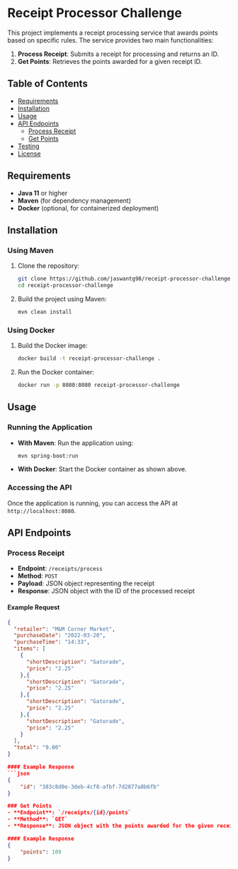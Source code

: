 # Receipt Processor Challenge

This project implements a receipt processing service that awards points based on specific rules. The service provides two main functionalities:

1. **Process Receipt**: Submits a receipt for processing and returns an ID.
2. **Get Points**: Retrieves the points awarded for a given receipt ID.

## Table of Contents
- [Requirements](#requirements)
- [Installation](#installation)
- [Usage](#usage)
- [API Endpoints](#api-endpoints)
  - [Process Receipt](#process-receipt)
  - [Get Points](#get-points)
- [Testing](#testing)
- [License](#license)

## Requirements
- **Java 11** or higher
- **Maven** (for dependency management)
- **Docker** (optional, for containerized deployment)

## Installation

### Using Maven
1. Clone the repository:
    ```bash
    git clone https://github.com/jaswantg98/receipt-processor-challenge.git
    cd receipt-processor-challenge
    ```

2. Build the project using Maven:
    ```bash
    mvn clean install
    ```

### Using Docker
1. Build the Docker image:
    ```bash
    docker build -t receipt-processor-challenge .
    ```

2. Run the Docker container:
    ```bash
    docker run -p 8080:8080 receipt-processor-challenge
    ```

## Usage

### Running the Application
- **With Maven**: Run the application using:
  ```bash
  mvn spring-boot:run
  ```
- **With Docker**: Start the Docker container as shown above.

### Accessing the API
Once the application is running, you can access the API at `http://localhost:8080`.

## API Endpoints

### Process Receipt
- **Endpoint**: `/receipts/process`
- **Method**: `POST`
- **Payload**: JSON object representing the receipt
- **Response**: JSON object with the ID of the processed receipt

#### Example Request
```json
{
  "retailer": "M&M Corner Market",
  "purchaseDate": "2022-03-20",
  "purchaseTime": "14:33",
  "items": [
    {
      "shortDescription": "Gatorade",
      "price": "2.25"
    },{
      "shortDescription": "Gatorade",
      "price": "2.25"
    },{
      "shortDescription": "Gatorade",
      "price": "2.25"
    },{
      "shortDescription": "Gatorade",
      "price": "2.25"
    }
  ],
  "total": "9.00"
}

#### Example Response
```json
{
    "id": "383c8d0e-3deb-4cf8-afbf-7d2877a8b6fb"
}

### Get Points
- **Endpoint**: `/receipts/{id}/points`
- **Method**: `GET`
- **Response**: JSON object with the points awarded for the given receipt ID

#### Example Response
{
    "points": 109
}

